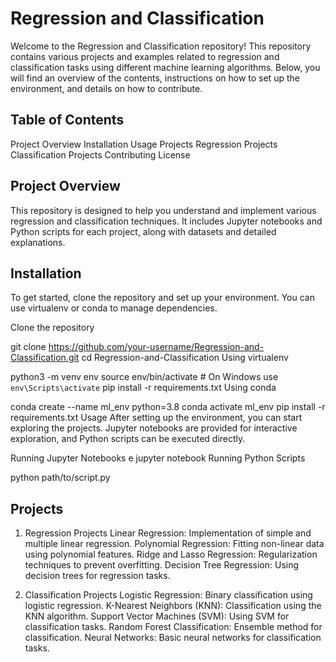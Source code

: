 # Regression and Classification
Welcome to the Regression and Classification repository! This repository contains various projects and examples related to regression and classification tasks using different machine learning algorithms. Below, you will find an overview of the contents, instructions on how to set up the environment, and details on how to contribute.

## Table of Contents

Project Overview
Installation
Usage
Projects
Regression Projects
Classification Projects
Contributing
License
## Project Overview
This repository is designed to help you understand and implement various regression and classification techniques. It includes Jupyter notebooks and Python scripts for each project, along with datasets and detailed explanations.

## Installation
To get started, clone the repository and set up your environment. You can use virtualenv or conda to manage dependencies.

Clone the repository

git clone https://github.com/your-username/Regression-and-Classification.git
cd Regression-and-Classification
Using virtualenv

python3 -m venv env
source env/bin/activate  # On Windows use `env\Scripts\activate`
pip install -r requirements.txt
Using conda

conda create --name ml_env python=3.8
conda activate ml_env
pip install -r requirements.txt
Usage
After setting up the environment, you can start exploring the projects. Jupyter notebooks are provided for interactive exploration, and Python scripts can be executed directly.

Running Jupyter Notebooks
e
jupyter notebook
Running Python Scripts

python path/to/script.py
## Projects

1) Regression Projects
Linear Regression: Implementation of simple and multiple linear regression.
Polynomial Regression: Fitting non-linear data using polynomial features.
Ridge and Lasso Regression: Regularization techniques to prevent overfitting.
Decision Tree Regression: Using decision trees for regression tasks.

2) Classification Projects
Logistic Regression: Binary classification using logistic regression.
K-Nearest Neighbors (KNN): Classification using the KNN algorithm.
Support Vector Machines (SVM): Using SVM for classification tasks.
Random Forest Classification: Ensemble method for classification.
Neural Networks: Basic neural networks for classification tasks.
